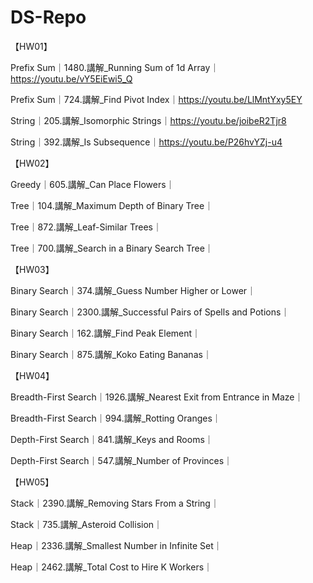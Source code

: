 # DS-Repo

【HW01】

Prefix Sum｜1480.講解_Running Sum of 1d Array｜https://youtu.be/vY5EiEwi5_Q

Prefix Sum｜724.講解_Find Pivot Index｜https://youtu.be/LlMntYxy5EY

String｜205.講解_Isomorphic Strings｜https://youtu.be/joibeR2Tjr8

String｜392.講解_Is Subsequence｜https://youtu.be/P26hvYZj-u4

【HW02】

Greedy｜605.講解_Can Place Flowers｜

Tree｜104.講解_Maximum Depth of Binary Tree｜

Tree｜872.講解_Leaf-Similar Trees｜

Tree｜700.講解_Search in a Binary Search Tree｜

【HW03】

Binary Search｜374.講解_Guess Number Higher or Lower｜

Binary Search｜2300.講解_Successful Pairs of Spells and Potions｜

Binary Search｜162.講解_Find Peak Element｜

Binary Search｜875.講解_Koko Eating Bananas｜

【HW04】

Breadth-First Search｜1926.講解_Nearest Exit from Entrance in Maze｜

Breadth-First Search｜994.講解_Rotting Oranges｜

Depth-First Search｜841.講解_Keys and Rooms｜

Depth-First Search｜547.講解_Number of Provinces｜

【HW05】

Stack｜2390.講解_Removing Stars From a String｜

Stack｜735.講解_Asteroid Collision｜

Heap｜2336.講解_Smallest Number in Infinite Set｜

Heap｜2462.講解_Total Cost to Hire K Workers｜
